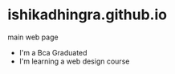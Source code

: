 # ishikadhingra.github.io
main web page
<ul>
  <li> I'm a Bca Graduated</li>
  <li> I'm learning a web design course </li>
</ul>
